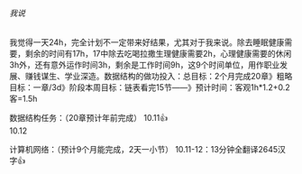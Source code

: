 ###### 我说

​		我觉得一天24h，完全计划不一定带来好结果，尤其对于我来说。除去睡眠健康需要，剩余的时间有17h，17中除去吃喝拉撒生理健康需要2h，心理健康需要的休闲3h外，还有意外运作时间3h，剩余是工作时间9h，这9个时间单位，用作职业发展、赚钱谋生、学业深造。
​		数据结构的做功投入：总目标：2个月完成20章》粗略目标：一章/3d》阶段本周目标：链表看完15节——》预计时间：客观1h*1.2+0.2客=1.5h



数据结构任务：（20章预计年前完成）
		10.11:+1:		
		10.12

计算机网络：（预计9个月能完成，2天一小节）
		10.11-12：13分钟全翻译2645汉字👍